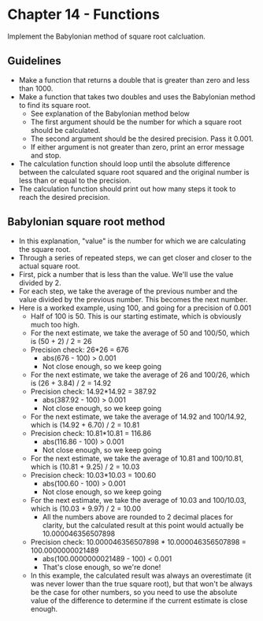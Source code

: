 # Chapter 14 - Functions

Implement the Babylonian method of square root calcluation.

## Guidelines
* Make a function that returns a double that is greater than zero and less than 1000.
* Make a function that takes two doubles and uses the Babylonian method to find its square root.
  * See explanation of the Babylonian method below
  * The first argument should be the number for which a square root should be calculated.
  * The second argument should be the desired precision.  Pass it 0.001.
  * If either argument is not greater than zero, print an error message and stop.
* The calculation function should loop until the absolute difference between the calculated square root squared and the original number is less than or equal to the precision.
* The calculation function should print out how many steps it took to reach the desired precision.

## Babylonian square root method
* In this explanation, "value" is the number for which we are calculating the square root.
* Through a series of repeated steps, we can get closer and closer to the actual square root.
* First, pick a number that is less than the value.  We'll use the value divided by 2.
* For each step, we take the average of the previous number and the value divided by the previous number.  This becomes the next number.
* Here is a worked example, using 100, and going for a precision of 0.001
  * Half of 100 is 50.  This is our starting estimate, which is obviously much too high.
  * For the next estimate, we take the average of 50 and 100/50, which is (50 + 2) / 2 = 26
  * Precision check: 26*26 = 676
    * abs(676 - 100) > 0.001
    * Not close enough, so we keep going
  * For the next estimate, we take the average of 26 and 100/26, which is (26 + 3.84) / 2 = 14.92
  * Precision check: 14.92*14.92 = 387.92
    * abs(387.92 - 100) > 0.001
    * Not close enough, so we keep going
  * For the next estimate, we take the average of 14.92 and 100/14.92, which is (14.92 + 6.70) / 2 = 10.81
  * Precision check: 10.81*10.81 = 116.86
    * abs(116.86 - 100) > 0.001
    * Not close enough, so we keep going
  * For the next estimate, we take the average of 10.81 and 100/10.81, which is (10.81 + 9.25) / 2 = 10.03
  * Precision check: 10.03*10.03 = 100.60
    * abs(100.60 - 100) > 0.001
    * Not close enough, so we keep going
  * For the next estimate, we take the average of 10.03 and 100/10.03, which is (10.03 + 9.97) / 2 = 10.00
    * All the numbers above are rounded to 2 decimal places for clarity, but the calculated result at this point would actually be 10.000046356507898
  * Precision check: 10.000046356507898 * 10.000046356507898 = 100.0000000021489
    * abs(100.0000000021489 - 100) < 0.001
    * That's close enough, so we're done!
  * In this example, the calculated result was always an overestimate (it was never lower than the true square root), but that won't be always be the case for other numbers, so you need to use the absolute value of the difference to determine if the current estimate is close enough.
